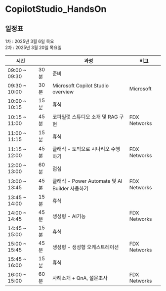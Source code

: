 # CopilotStudio_HandsOn

## 일정표
  1차 : 2025년 3월 6일 목요</br>
  2차 : 2025년 3월 20일 목요일

|시간||과정|비고|
|--|--|--|--|
|09:00 ~ 09:30 | 30분 | 준비 ||
|09:30 ~ 10:00 | 30분 | Microsoft Copilot Studio overview | Microsoft |
|10:00 ~ 10:15 | 15분 |휴식 | |
|10:15 ~ 11:00 | 45분 | 코파일럿 스튜디오 소개 및 RAG 구현 | FDX Networks |
|11:00 ~ 11:15 | 15분 |휴식 | |
|11:15 ~ 12:00 | 45분 | 클래식 - 토픽으로 시나리오 수행하기 | FDX Networks |
|12:00 ~ 13:00 | 60분 | 점심 | |
|13:00 ~ 13:45 | 45분 | 클래식 - Power Automate 및 AI Builder 사용하기 |FDX Networks |
|13:45 ~ 14:00 | 15분 | 휴식 | |
|14:00 ~ 14:45 | 45분 | 생성형 - AI기능 |FDX Networks |
|14:45 ~ 15:00 | 15분 | 휴식 | |
|15:00 ~ 15:45 | 45분 | 생성형 - 생성형 오케스트레이션 |FDX Networks |
|15:45 ~ 16:00 | 15분 | 휴식 | |
|16:00 ~ 15:00 | 60분 | 사례소개 + QnA, 설문조사|FDX Networks |
